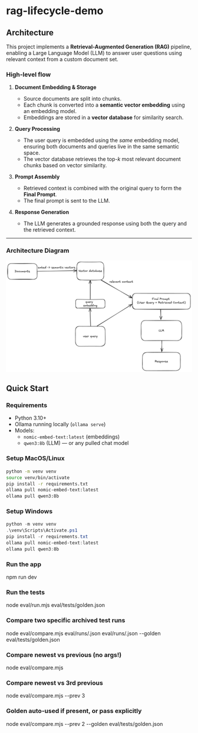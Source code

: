 # rag-lifecycle-demo

## Architecture

This project implements a **Retrieval-Augmented Generation (RAG)** pipeline, enabling a Large Language Model (LLM) to answer user questions using relevant context from a custom document set.

### High-level flow

1. **Document Embedding & Storage**

   - Source documents are split into chunks.
   - Each chunk is converted into a **semantic vector embedding** using an embedding model.
   - Embeddings are stored in a **vector database** for similarity search.

2. **Query Processing**

   - The user query is embedded using the _same_ embedding model, ensuring both documents and queries live in the same semantic space.
   - The vector database retrieves the top-_k_ most relevant document chunks based on vector similarity.

3. **Prompt Assembly**

   - Retrieved context is combined with the original query to form the **Final Prompt**.
   - The final prompt is sent to the LLM.

4. **Response Generation**
   - The LLM generates a grounded response using both the query and the retrieved context.

---

### Architecture Diagram

![RAG pipeline diagram](docs/diagram.png)

## Quick Start

### Requirements

- Python 3.10+
- Ollama running locally (`ollama serve`)
- Models:
  - `nomic-embed-text:latest` (embeddings)
  - `qwen3:8b` (LLM) — or any pulled chat model

### Setup MacOS/Linux

```bash
python -m venv venv
source venv/bin/activate
pip install -r requirements.txt
ollama pull nomic-embed-text:latest
ollama pull qwen3:8b
```

### Setup Windows

```powershell
python -m venv venv
.\venv\Scripts\Activate.ps1
pip install -r requirements.txt
ollama pull nomic-embed-text:latest
ollama pull qwen3:8b
```

### Run the app

npm run dev

### Run the tests

node eval/run.mjs eval/tests/golden.json

### Compare two specific archived test runs

node eval/compare.mjs eval/runs/<old>.json eval/runs/<new>.json --golden eval/tests/golden.json

### Compare newest vs previous (no args!)

node eval/compare.mjs

### Compare newest vs 3rd previous

node eval/compare.mjs --prev 3

### Golden auto-used if present, or pass explicitly

node eval/compare.mjs --prev 2 --golden eval/tests/golden.json
